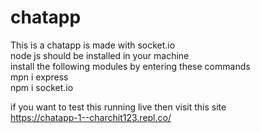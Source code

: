 # chatapp
This is a chatapp is made with socket.io</br>
node js should be installed in your machine </br>
install the following modules by entering these commands</br>
mpn i express</br>
npm i socket.io</br>


if you want to test this running live
then visit this site</br>
https://chatapp-1--charchit123.repl.co/
